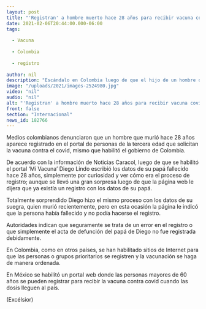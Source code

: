 ```yaml
---
layout: post
title: "'Registran' a hombre muerto hace 28 años para recibir vacuna covid en Colombia"
date: 2021-02-06T20:44:00.000-06:00
tags:
  
  - Vacuna
  
  - Colombia
  
  - registro
  
author: nil
description: "Escándalo en Colombia luego de que el hijo de un hombre que murió hace 28 años denunciara en medios de comunicación que su papá aparecía en el registro de personas que recibirían la vacuna covid."
image: "/uploads/2021/images-2524980.jpg"
video: "nil"
audio: "nil"
alt: "'Registran' a hombre muerto hace 28 años para recibir vacuna covid en Colombia"
front: false
section: "Internacional"
news_id: 182766
---
```


Medios colombianos denunciaron que un hombre que murió hace 28 años aparece registrado en el portal de personas de la tercera edad que solicitan la vacuna contra el covid, mismo que habilitó el gobierno de Colombia.

De acuerdo con la información de Noticias Caracol, luego de que se habilitó el portal ‘Mi Vacuna’ Diego Lindo escribió los datos de su papá fallecido hace 28 años, simplemente por curiosidad y ver cómo era el proceso de registro; aunque se llevó una gran sorpresa luego de que la página web le dijera que ya existía un registro con los datos de su papá.

Totalmente sorprendido Diego hizo el mismo proceso con los datos de su suegra, quien murió recientemente, pero en esta ocasión la página le indicó que la persona había fallecido y no podía hacerse el registro.

Autoridades indican que seguramente se trata de un error en el registro o que simplemente el acta de defunción del papá de Diego no fue registrada debidamente.

En Colombia, como en otros países, se han habilitado sitios de Internet para que las personas o grupos prioritarios se registren y la vacunación se haga de manera ordenada.

En México se habilitó un portal web donde las personas mayores de 60 años se pueden registrar para recibir la vacuna contra covid cuando las dosis lleguen al país.

(Excélsior)